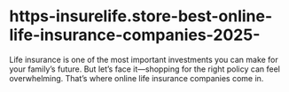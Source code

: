 # https-insurelife.store-best-online-life-insurance-companies-2025-
Life insurance is one of the most important investments you can make for your family’s future. But let’s face it—shopping for the right policy can feel overwhelming. That’s where online life insurance companies come in. 
